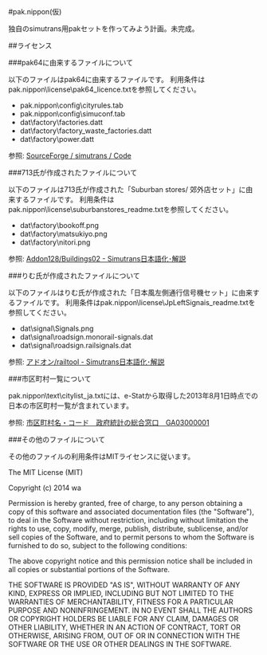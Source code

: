 #pak.nippon(仮)

独自のsimutrans用pakセットを作ってみよう計画。未完成。

##ライセンス

###pak64に由来するファイルについて

以下のファイルはpak64に由来するファイルです。
利用条件はpak.nippon\license\pak64_licence.txtを参照してください。

- pak.nippon\config\cityrules.tab
- pak.nippon\config\simuconf.tab
- dat\factory\factories.datt
- dat\factory\factory_waste_factories.datt
- dat\factory\power.datt

参照: [SourceForge / simutrans / Code](http://sourceforge.net/p/simutrans/code/HEAD/tree/pak64/)


###713氏が作成されたファイルについて

以下のファイルは713氏が作成された「Suburban stores/ 郊外店セット」に由来するファイルです。
利用条件はpak.nippon\license\suburbanstores_readme.txtを参照してください。

- dat\factory\bookoff.png
- dat\factory\matsukiyo.png
- dat\factory\nitori.png

参照: [Addon128/Buildings02 - Simutrans日本語化･解説](http://japanese.simutrans.com/index.php?Addon128%2FBuildings02)

###りむ氏が作成されたファイルについて

以下のファイルはりむ氏が作成された「日本風左側通行信号機セット」に由来するファイルです。
利用条件はpak.nippon\license\JpLeftSignais_readme.txtを参照してください。

- dat\signal\Signals.png
- dat\signal\roadsign.monorail-signals.dat
- dat\signal\roadsign.railsignals.dat

参照: [アドオン/railtool - Simutrans日本語化･解説](http://japanese.simutrans.com/index.php?%A5%A2%A5%C9%A5%AA%A5%F3%2Frailtool)

###市区町村一覧について

pak.nippon\text\citylist_ja.txtには、e-Statから取得した2013年8月1日時点での日本の市区町村一覧が含まれています。

参照: [市区町村名・コード　政府統計の総合窓口　GA03000001](http://www.e-stat.go.jp/SG1/hyoujun/initialize.do)

###その他のファイルについて

その他のファイルの利用条件はMITライセンスに従います。

The MIT License (MIT)

Copyright (c) 2014 wa

Permission is hereby granted, free of charge, to any person obtaining a copy
of this software and associated documentation files (the "Software"), to deal
in the Software without restriction, including without limitation the rights
to use, copy, modify, merge, publish, distribute, sublicense, and/or sell
copies of the Software, and to permit persons to whom the Software is
furnished to do so, subject to the following conditions:

The above copyright notice and this permission notice shall be included in
all copies or substantial portions of the Software.

THE SOFTWARE IS PROVIDED "AS IS", WITHOUT WARRANTY OF ANY KIND, EXPRESS OR
IMPLIED, INCLUDING BUT NOT LIMITED TO THE WARRANTIES OF MERCHANTABILITY,
FITNESS FOR A PARTICULAR PURPOSE AND NONINFRINGEMENT. IN NO EVENT SHALL THE
AUTHORS OR COPYRIGHT HOLDERS BE LIABLE FOR ANY CLAIM, DAMAGES OR OTHER
LIABILITY, WHETHER IN AN ACTION OF CONTRACT, TORT OR OTHERWISE, ARISING FROM,
OUT OF OR IN CONNECTION WITH THE SOFTWARE OR THE USE OR OTHER DEALINGS IN
THE SOFTWARE.
 